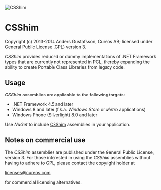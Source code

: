 ![CSShim](http://upload.wikimedia.org/wikipedia/en/f/fc/Shim.png)

CSShim
=======

Copyright (c) 2013-2014 Anders Gustafsson, Cureos AB; licensed under General Public License (GPL) version 3.

*CSShim* provides reduced or dummy implementations of .NET Framework types that are currently not represented in PCL, thereby expanding the ability to create Portable Class Libraries from legacy code.


Usage
-----

*CSShim* assemblies are applicable to the following targets:

* .NET Framework 4.5 and later
* Windows 8 and later (f.k.a. *Windows Store* or *Metro* applications)
* Windows Phone (Silverlight) 8.0 and later

Use *NuGet* to include [CSShim](https://www.nuget.org/packages/shim) assemblies in your application.


Notes on commercial use
-----------------------

The *CSShim* assemblies are published under the General Public License, version 3.
For those interested in using the *CSShim* assemblies without having to adhere to GPL, please contact the copyright holder at

licenses@cureos.com

for commercial licensing alternatives.

